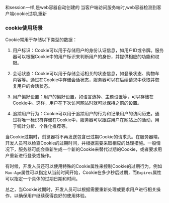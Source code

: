 和session一样,是web容器自动创建的
当客户端访问服务端时,web容器检测到客户端cookie过期,重新

### cookie使用场景
Cookie常用于存储以下类型的数据：

1. 用户标识：Cookie可以用于存储用户的身份认证信息，如用户ID或令牌。服务器可以根据Cookie中的用户标识来判断用户的身份，并提供相应的功能和权限。

2. 会话状态：Cookie可以用于存储会话相关的状态信息，如登录状态、购物车内容等。通过在Cookie中存储会话状态，服务器可以在后续请求中获取并恢复用户的会话状态。

3. 用户偏好设置：用户的偏好设置，如语言选择、主题设置等，可以存储在Cookie中。这样，用户在下次访问网站时就可以保持之前的设置。

4. 追踪用户行为：Cookie可以用于追踪用户的行为和记录用户的访问历史。通过将唯一标识符存储在Cookie中，服务器可以跟踪用户在网站上的活动，用于统计分析、个性化推荐等。

当Cookie过期时，浏览器将不再发送包含已过期Cookie的请求头。在服务器端，开发人员可以检查Cookie的过期时间，并根据需要采取相应的处理措施。一般情况下，服务器可能会重新生成一个新的Cookie来替代过期的Cookie，或者要求用户重新进行登录或操作。

有时候，开发人员还可以使用特殊的Cookie属性来控制Cookie的过期行为，例如`Max-Age`属性可以指定从当前时间开始，Cookie在多少秒后过期，而`Expires`属性可以指定一个具体的过期日期和时间。

总之，当Cookie过期时，开发人员可以根据需要重新处理或要求用户进行相关操作，以确保用户继续获得良好的使用体验。

